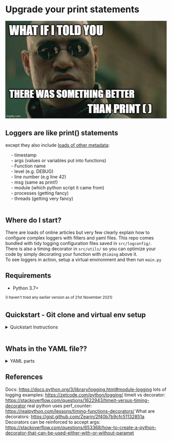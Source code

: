 # Upgrade your print statements
<p>
<img src="./docs/morpheus.jpg" alt="print statement meme" width="700" align="centre" style="padding-right: 30px; padding left: 20px;">
<p>


## Loggers are like print() statements
except they also include [loads of other metadata](https://docs.python.org/3/library/logging.html#logrecord-attributes):

&ensp;&ensp; - timestamp<br />
&ensp;&ensp; - args (values or variables put into functions)<br />
&ensp;&ensp; - Function name<br />
&ensp;&ensp; - level (e.g. DEBUG)<br />
&ensp;&ensp; - line number (e.g line 42)<br />
&ensp;&ensp; - msg (same as print!)<br />
&ensp;&ensp; - module (which python script it came from)<br />
&ensp;&ensp; - processes (getting fancy)<br />
&ensp;&ensp; - threads (getting very fancy)<br /><br />

## Where do I start?

There are loads of online articles but very few clearly explain how to configure complex loggers with filters and yaml files. This repo comes bundled with tidy logging configuration files saved in `src/logconfig/`.<br />
There is also a timing decorator in `src/utils/` so you can optimize your code by simply decorating your function with `@timing` above it.
<br />
To see loggers in action, setup a virtual environment and then run `main.py`

## Requirements

 * Python 3.7+

<sup>(I haven't tried any earlier version as of 21st November 2021)</sup>

## Quickstart - Git clone and virtual env setup

<details>
<summary>Quickstart Instructions</summary>

--- 
<br>

## Windows using powershell or CMD

cd to clone directory. Create virtual env with pip + venv:

```powershell
git clone https://github.com/izzley/loggerexamples
cd loggerexamples\
py -0p # Optional: check your version and python path
py -m venv .venv
.venv\Scripts\activate
pip install --upgrade pip
pip install -r requirements.txt

# run main script
.\src\main.py
```

## Linux/Mac

```sh
cd /to/clone/location
git clone https://github.com/izzley/loggerexamples
cd loggerexamples/
python3 -m venv .venv
source .venv/bin/activate
pip install --upgrade pip
pip install -r requirements.txt
```

If your relative imports aren't working, create `.pth' and add the 
parent folder/s to the file:

```
$ echo $(pwd) >> .venv/lib/python3.8/site-packages/my_p_ext.pth
```

</details>
<br>

## Whats in the YAML file??

<details>
<summary>YAML parts</summary>

--- 
<br>

In short, the `conf.YAML` file contains all of the instructions for how the logger should behave. Below breaks down the conf yaml file into its parts:
### formatters


```json
formatters:
    standard:
        format: "%(asctime)s %(levelname)s - [%(filename)s: line %(lineno)s] - %(funcName)s - %(message)s"
```

Take this logger for example:
```{python}
def funccalc(n):
    logger.debug("something executed")
    for _ in range(n):
        i = 0
    return
```

The output reflects the yaml file format settings:

```bash
2021-11-21 15:43:47,689 DEBUG - [module01.py: line 17] - funccalc - something executed
```


### loggers
@TODO describe root loggers and their inheritance
```json
root:
  level: DEBUG
  handlers: [console, debug_file_handler, info_file_handler, warn_file_handler, error_file_handler, critical_file_handler, root_file_handler]
```

<p align="center">
  <img src="./docs/rootlogger.png" alt="root logger yaml" width="800">
</p>

### handlers
@TODO describe handlers and how they redirect bytes

### filters
@TODO describe how filters only allow bytes to handlers if a condition is true. reference filter classes in logconfig.py


</details>

## References
Docs: https://docs.python.org/3/library/logging.html#module-logging
lots of logging examples: https://zetcode.com/python/logging/
timeit vs decorator: https://stackoverflow.com/questions/1622943/timeit-versus-timing-decorator
real python uses perf_counter: https://realpython.com/lessons/timing-functions-decorators/
What are decorators: https://gist.github.com/Zearin/2f40b7b9cfc51132851a
Decorators can be reinforced to accept args: https://stackoverflow.com/questions/653368/how-to-create-a-python-decorator-that-can-be-used-either-with-or-without-paramet

